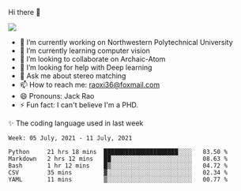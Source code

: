Hi there 👋

![](https://github-readme-stats.vercel.app/api?username=Raohaocheng)

- 🔭 I’m currently working on Northwestern Polytechnical University
- 🌱 I’m currently learning computer vision
- 👯 I’m looking to collaborate on Archaic-Atom
- 🤔 I’m looking for help with Deep learning
- 💬 Ask me about stereo matching
- 📫 How to reach me: raoxi36@foxmail.com
- 😄 Pronouns: Jack Rao
- ⚡ Fun fact: I can't believe I'm a PHD.

✨ The coding language used in last week
<!--START_SECTION:waka-->
```text
Week: 05 July, 2021 - 11 July, 2021

Python     21 hrs 18 mins  █████████████████████░░░░   83.50 % 
Markdown   2 hrs 12 mins   ██░░░░░░░░░░░░░░░░░░░░░░░   08.63 % 
Bash       1 hr 12 mins    █▒░░░░░░░░░░░░░░░░░░░░░░░   04.72 % 
CSV        35 mins         ▓░░░░░░░░░░░░░░░░░░░░░░░░   02.34 % 
YAML       11 mins         ▒░░░░░░░░░░░░░░░░░░░░░░░░   00.77 % 
```
<!--END_SECTION:waka-->



